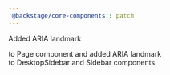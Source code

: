 ```yaml
---
'@backstage/core-components': patch
---
```


Added ARIA landmark <main> to Page component and added ARIA landmark <nav> to DesktopSidebar and Sidebar components
